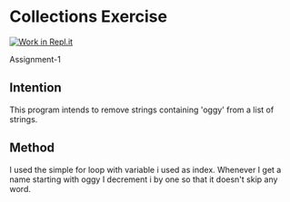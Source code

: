 
# Collections Exercise

[![Work in Repl.it](https://classroom.github.com/assets/work-in-replit-14baed9a392b3a25080506f3b7b6d57f295ec2978f6f33ec97e36a161684cbe9.svg)](https://classroom.github.com/online_ide?assignment_repo_id=2970331&assignment_repo_type=AssignmentRepo)

Assignment-1

## Intention

This program intends to remove strings containing 'oggy' from a list of strings.

## Method

I used the simple for loop with variable i used as index.
Whenever I get a name starting with oggy I decrement i by
one so that it doesn't skip any word.

